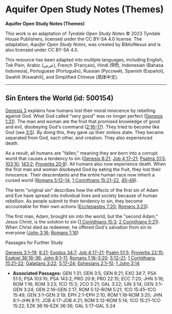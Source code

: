 # Aquifer Open Study Notes (Themes)

**Aquifer Open Study Notes (Themes)**

This work is an adaptation of *Tyndale Open Study Notes* © 2023 Tyndale House Publishers, licensed under the CC BY\-SA 4\.0 license. The adaptation, *Aquifer Open Study Notes*, was created by BiblioNexus and is also licensed under CC BY\-SA 4\.0\.

This resource has been adapted into multiple languages, including English, Tok Pisin, Arabic (عربي), French (Français), Hindi (हिंदी), Indonesian (Bahasa Indonesia), Portuguese (Português), Russian (Русский), Spanish (Español), Swahili (Kiswahili), and Simplified Chinese (简体中文).



--------------------------------

## Sin Enters the World (id: 500154)

[Genesis 3](https://ref.ly/Gen3:1-Gen3:24) explains how humans lost their moral innocence by rebelling against God. What God called "very good" was no longer perfect ([Genesis 1:31](https://ref.ly/Gen1:31)). The man and woman ate the fruit that promised knowledge of good and evil, disobeying God's command ([2:16–17](https://ref.ly/Gen2:16-Gen2:17)). They tried to become like God (see [3:5](https://ref.ly/Gen3:5)). By doing this, they gave up their sinless state. They became separated from God, each other, and creation. They also experienced death.

As a result, all humans are "fallen," meaning they are born into a corrupt world that causes a tendency to sin ([Genesis 8:21](https://ref.ly/Gen8:21); [Job 4:17–21](https://ref.ly/Job4:17-Job4:21); [Psalms 51:5](https://ref.ly/Ps51:5); [103:10](https://ref.ly/Ps103:10); [143:2](https://ref.ly/Ps143:2); [Proverbs 20:9](https://ref.ly/Prov20:9)). All humans also now experience death. When the first man and woman disobeyed God by eating the fruit, they lost their innocence. Their descendants and the entire human race now inherit a cursed world ([Romans 5:12–14](https://ref.ly/Rom5:12-Rom5:14); [1 Corinthians 15:21–22](https://ref.ly/1Cor15:21-1Cor15:22), [45–49](https://ref.ly/1Cor15:45-1Cor15:49)). 

The term "original sin" describes how the effects of the first sin of Adam and Eve have spread into individual lives and society because of human rebellion. As people submit to their tendency to sin, they become accountable for their own actions ([Ecclesiastes 7:20](https://ref.ly/Eccl7:20); [Romans 3:23](https://ref.ly/Rom3:23)).

The first man, Adam, brought sin into the world, but the "second Adam," Jesus Christ, is the solution to sin ([1 Corinthians 15:3](https://ref.ly/1Cor15:3); [2 Corinthians 5:21](https://ref.ly/2Cor5:21)). When Christ died as redeemer, he offered God's salvation from sin to everyone ([John 3:16](https://ref.ly/John3:16); [Romans 1:16](https://ref.ly/Rom1:16))

Passages for Further Study

[Genesis 3:1–19](https://ref.ly/Gen3:1-Gen3:19); [8:21](https://ref.ly/Gen8:21); [Exodus 34:7](https://ref.ly/Exod34:7); [Job 4:17–21](https://ref.ly/Job4:17-Job4:21); [Psalm 51:5](https://ref.ly/Ps51:5); [Proverbs 22:15](https://ref.ly/Prov22:15); [Ezekiel 36:16–36](https://ref.ly/Ezek36:16-Ezek36:36); [John 8:1–11](https://ref.ly/John8:1-John8:11); [Romans 1:18–3:20](https://ref.ly/Rom1:18-Rom3:20); [5:12–21](https://ref.ly/Rom5:12-Rom5:21); [1 Corinthians 15:21–22](https://ref.ly/1Cor15:21-1Cor15:22); [Galatians 3:22](https://ref.ly/Gal3:22); [5:17–24](https://ref.ly/Gal5:17-Gal5:24); [Ephesians 2:1–10](https://ref.ly/Eph2:1-Eph2:10); [1 John 3:14](https://ref.ly/1John3:14)

* **Associated Passages:** GEN 1:31; GEN 3:5; GEN 8:21; EXO 34:7; PSA 51:5; PSA 103:10; PSA 143:2; PRO 20:9; PRO 22:15; ECC 7:20; JHN 3:16; ROM 1:16; ROM 3:23; 1CO 15:3; 2CO 5:21; GAL 3:22; 1JN 3:14; GEN 3:1–GEN 3:24; GEN 2:16–GEN 2:17; ROM 5:12–ROM 5:21; 1CO 15:45–1CO 15:49; GEN 3:1–GEN 3:19; EPH 2:1–EPH 2:10; ROM 1:18–ROM 3:20; JHN 8:1–JHN 8:11; JOB 4:17–JOB 4:21; ROM 5:12–ROM 5:14; 1CO 15:21–1CO 15:22; EZK 36:16–EZK 36:36; GAL 5:17–GAL 5:24

